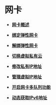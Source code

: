 # 网卡<a name="ecs_03_0500"></a>

-   **[网卡概述](网卡概述.md)**  

-   **[绑定弹性网卡](绑定弹性网卡.md)**  

-   **[解绑弹性网卡](解绑弹性网卡.md)**  

-   **[切换虚拟私有云](切换虚拟私有云.md)**  

-   **[修改私有IP地址](修改私有IP地址.md)**  

-   **[管理虚拟IP地址](管理虚拟IP地址.md)**  

-   **[开启网卡多队列功能](开启网卡多队列功能.md)**  

-   **[动态获取IPv6地址](动态获取IPv6地址.md)**  


